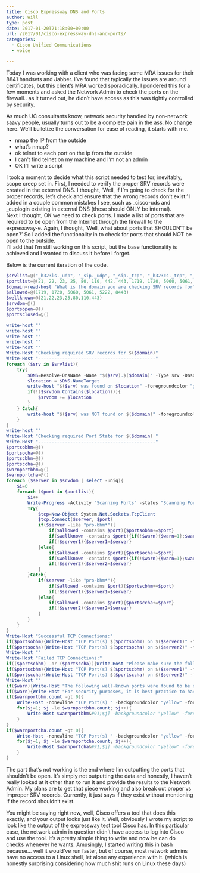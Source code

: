 ```yaml
---
title: Cisco Expressway DNS and Ports
author: Will
type: post
date: 2017-01-20T21:18:00+00:00
url: /2017/01/cisco-expressway-dns-and-ports/
categories:
  - Cisco Unified Communications
  - voice

---
```

Today I was working with a client who was facing some MRA issues for their 8841 handsets and Jabber. I’ve found that typically the issues are around certificates, but this client’s MRA worked sporadically. I pondered this for a few moments and asked the Network Admin to check the ports on the firewall.. as it turned out, he didn’t have access as this was tightly controlled by security.

<!--more-->

As much UC consultants know, network security handled by non-network saavy people, usually turns out to be a complete pain in the ass. No change here. We’ll bulletize the conversation for ease of reading, it starts with me.

  * nmap the IP from the outside
  * what’s nmap?
  * ok telnet to each port on the ip from the outside
  * I can’t find telnet on my machine and I’m not an admin
  * OK I’ll write a script

I took a moment to decide what this script needed to test for, inevitably, scope creep set in. First, I needed to verify the proper SRV records were created in the external DNS. I thought, ‘Well, if I’m going to check for the proper records, let’s check and ensure that the wrong records don’t exist.’ I added in a couple common mistakes I see, such as \_cisco-uds and \_cuplogin existing in external DNS (these should ONLY be internal).  
Next I thought, OK we need to check ports. I made a list of ports that are required to be open from the Internet through the firewall to the expressway-e. Again, I thought, ‘Well, what about ports that SHOULDN’T be open?’ So I added the functionality in to check for ports that should NOT be open to the outside.  
I’ll add that I’m still working on this script, but the base functionality is achieved and I wanted to discuss it before I forget.

Below is the current iteration of the code.

```powershell
$srvlist=@("_h323ls._udp", "_sip._udp", "_sip._tcp", "_h323cs._tcp", "_sips._tcp", "_collab-edge._tls", "_xmpp-server._tcp", "_cuplogin._tcp", "_cisco-uds._tcp")
$portlist=@(21, 22, 23, 25, 80, 110, 442, 443, 1719, 1720, 5060, 5061, 5222, 8443)
$domain=read-host "What is the domain you are checking SRV records for? eg. prosysis.com"
$allowed=@(1719, 1720, 5060, 5061, 5222, 8443)
$wellknown=@(21,22,23,25,80,110,443)
$srvdom=@()
$portsopen=@()
$portsclosed=@()

write-host ""
write-host ""
write-host ""
write-host ""
write-host ""
Write-Host "Checking required SRV records for $($domain)" 
Write-Host "--------------------------------------------" 
foreach ($srv in $srvlist){
	try{
		$DNS=Resolve-DnsName -Name "$($srv).$($domain)" -Type srv -DnsOnly -ErrorAction Stop
		$location = $DNS.NameTarget
		write-host "$($srv) was found on $location" -foregroundcolor "green"  
		if(!($srvdom.Contains($location))){
			$srvdom += $location
		}
	} Catch{
		write-host "$($srv) was NOT found on $($domain)" -foregroundcolor "red"  
	}
}
write-host ""
Write-Host "Checking required Port State for $($domain) "  
Write-Host "--------------------------------------------"  
$portsobhm=@()
$portsocha=@()
$portscbhm=@()
$portsccha=@()
$warnportbhm=@()
$warnportcha=@()
foreach ($server in $srvdom | select -uniq){
	$i=0
	foreach ($port in $portlist){
		$i++
		Write-Progress -Activity "Scanning Ports" -status "Scanning Port $($port) on $($server)" -percentComplete ($i / $portlist.count*100)
		Try{
			$tcp=New-Object System.Net.Sockets.TcpClient
			$tcp.Connect($server, $port)
			if($server -like "pro-bhm*"){
				if($allowed -contains $port){$portsobhm+=$port}
				if($wellknown -contains $port){if(!$warn){$warn=1};$warnportbhm+=$port}
				if(!$server1){$server1=$server}
			}else{
				if($allowed -contains $port){$portsocha+=$port}
				if($wellknown -contains $port){if(!$warn){$warn=1};$warnportcha+=$port}
				if(!$server2){$server2=$server}
			}
		}Catch{
			if($server -like "pro-bhm*"){
				if($allowed -contains $port){$portscbhm+=$port}
				if(!$server1){$server1=$server}
			}else{
				if($allowed -contains $port){$portsccha+=$port}
				if(!$server2){$server2=$server}
			}			
		}
	}
}
Write-Host "Successful TCP Connections:"  
if($portsobhm){Write-Host "TCP Port(s) $($portsobhm) on $($server1)" -foregroundcolor "green" } 
if($portsocha){Write-Host "TCP Port(s) $($portsocha) on $($server2)" -foregroundcolor "green" } 
Write-Host ""
Write-Host "Failed TCP Connections:"  
if(($portscbhm) -or ($portsccha)){Write-Host "Please make sure the following ports are opened on the firewall." }
if($portscbhm){Write-Host "TCP Port(s) $($portscbhm) on $($server1)" -foregroundcolor "red" }
if($portsccha){Write-Host "TCP Port(s) $($portsccha) on $($server2)" -foregroundcolor "red" }
Write-Host ""
if($warn){Write-Host "The following well-known ports were found to be open:"}
if($warn){Write-Host "For security purposes, it is best practice to have these ports blocked on the firewall."}
if($warnportbhm.count -gt 0){
	Write-Host -nonewline "TCP Port(s) " -backgroundcolor "yellow" -foregroundcolor "red"
	for($j=1; $j -le $warnportbhm.count; $j++){
		Write-Host $warnportbhm&#91;$j] -backgroundcolor "yellow" -foregroundcolor "red"
	}
}
if($warnportcha.count -gt 0){
	Write-Host -nonewline "TCP Port(s) " -backgroundcolor "yellow" -foregroundcolor "red"
	for($j=1; $j -le $warnportcha.count; $j++){
		Write-Host $warnportcha&#91;$j] -backgroundcolor "yellow" -foregroundcolor "red"
	}
}
```

The part that’s not working is the end where I’m outputting the ports that shouldn’t be open. It’s simply not outputting the data and honestly, I haven’t really looked at it other than to run it and provide the results to the Network Admin. My plans are to get that piece working and also break out proper vs improper SRV records. Currently, it just says if they exist without mentioning if the record shouldn’t exist.

You might be saying right now, well, Cisco offers a tool that does this exactly, and your output looks just like it. Well, obviously I wrote my script to look like the output of the expressway test tool Cisco has. In this particular case, the network admin in question didn’t have access to log into Cisco and use the tool. It’s a pretty simple thing to write and now he can do checks whenever he wants. Amusingly, I started writing this in bash because… well it would’ve run faster, but of course, most network admins have no access to a Linux shell, let alone any experience with it. (which is honestly surprising considering how much shit runs on Linux these days)